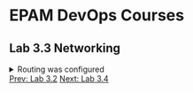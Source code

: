 <h1>EPAM DevOps Courses</h1>
<h2>Lab 3.3 Networking</h2>

<details><summary>Routing was configured</summary><br>
<img src=t3.3_tracert_web.png></details>
<a href=../task3.2/readme.md>Prev: Lab 3.2</a>
<a href=../task3.4/readme.md>Next: Lab 3.4</a>
